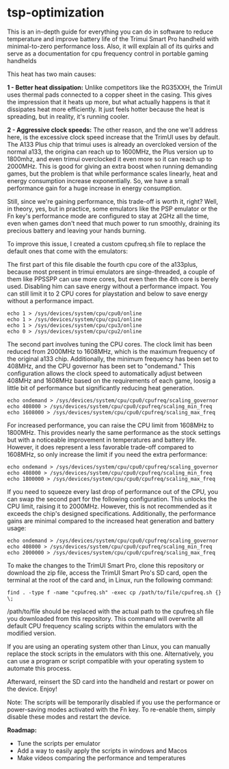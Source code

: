 # tsp-optimization
This is an in-depth guide for everything you can do in software to reduce temperature and improve battery life of the Trimui Smart Pro handheld with minimal-to-zero performance loss. Also, it will explain all of its quirks and serve as a documentation for cpu frequency control in portable gaming handhelds

This heat has two main causes:

 **1 - Better heat dissipation:** Unlike competitors like the RG35XXH, the TrimUI uses thermal pads connected to a copper sheet in the casing. This gives the impression that it heats up more, but what actually happens is that it dissipates heat more efficiently. It just feels hotter because the heat is spreading, but in reality, it's running cooler.

 **2 - Aggressive clock speeds:** The other reason, and the one we'll address here, is the excessive clock speed increase that the TrimUI uses by default. The A133 Plus chip that trimui uses is already an overcloked version of the normal a133, the origina can reach up to 1600MHz, the Plus version up to 1800mhz, and even trimui overclocked it even more so it can reach up to 2000MHz. This is good for giving an extra boost when running demanding games, but the problem is that while performance scales linearly, heat and energy consumption increase exponentially. So, we have a small performance gain for a huge increase in energy consumption.

Still, since we're gaining performance, this trade-off is worth it, right? Well, in theory, yes, but in practice, some emulators like the PSP emulator or the Fn key's performance mode are configured to stay at 2GHz all the time, even when games don't need that much power to run smoothly, draining its precious battery and leaving your hands burning.

To improve this issue, I created a custom cpufreq.sh file to replace the default ones that come with the emulators:

The first part of this file disable the fourth cpu core of the a133plus, because most present in trimui emulators are singe-threaded, a couple of them like PPSSPP can use more cores, but even then the 4th core is berely used. Disabling him can save energy without a performance impact. You can still limit it to 2 CPU cores for playstation and below to save energy without a performance impact.

```
echo 1 > /sys/devices/system/cpu/cpu0/online
echo 1 > /sys/devices/system/cpu/cpu1/online
echo 1 > /sys/devices/system/cpu/cpu3/online
echo 0 > /sys/devices/system/cpu/cpu2/online
```

The second part involves tuning the CPU cores. The clock limit has been reduced from 2000MHz to 1608MHz, which is the maximum frequency of the original a133 chip. Additionally, the minimum frequency has been set to 408MHz, and the CPU governor has been set to "ondemand." This configuration allows the clock speed to automatically adjust between 408MHz and 1608MHz based on the requirements of each game, loosig a little bit of performance but significantly reducing heat generation.

```
echo ondemand > /sys/devices/system/cpu/cpu0/cpufreq/scaling_governor
echo 408000 > /sys/devices/system/cpu/cpu0/cpufreq/scaling_min_freq
echo 1608000 > /sys/devices/system/cpu/cpu0/cpufreq/scaling_max_freq
```

For increased performance, you can raise the CPU limit from 1608MHz to 1800MHz. This provides nearly the same performance as the stock settings but with a noticeable improvement in temperatures and battery life. However, it does represent a less favorable trade-off compared to 1608MHz, so only increase the limit if you need the extra performance:

```
echo ondemand > /sys/devices/system/cpu/cpu0/cpufreq/scaling_governor
echo 408000 > /sys/devices/system/cpu/cpu0/cpufreq/scaling_min_freq
echo 1800000 > /sys/devices/system/cpu/cpu0/cpufreq/scaling_max_freq
```

If you need to squeeze every last drop of performance out of the CPU, you can swap the second part for the following configuration. This unlocks the CPU limit, raising it to 2000MHz. However, this is not recommended as it exceeds the chip's designed specifications. Additionally, the performance gains are minimal compared to the increased heat generation and battery usage:

```
echo ondemand > /sys/devices/system/cpu/cpu0/cpufreq/scaling_governor
echo 408000 > /sys/devices/system/cpu/cpu0/cpufreq/scaling_min_freq
echo 2000000 > /sys/devices/system/cpu/cpu0/cpufreq/scaling_max_freq
```

To make the changes to the TrimUI Smart Pro, clone this repository or download the zip file, access the TrimUI Smart Pro's SD card, open the terminal at the root of the card and, in Linux, run the following command:

```
find . -type f -name "cpufreq.sh" -exec cp /path/to/file/cpufreq.sh {} \;
```
/path/to/file should be replaced with the actual path to the cpufreq.sh file you downloaded from this repository. This command will overwrite all default CPU frequency scaling scripts within the emulators with the modified version.

If you are using an operating system other than Linux, you can manually replace the stock scripts in the emulators with this one. Alternatively, you can use a program or script compatible with your operating system to automate this process.

Afterward, reinsert the SD card into the handheld and restart or power on the device. Enjoy!

Note: The scripts will be temporarily disabled if you use the performance or power-saving modes activated with the Fn key. To re-enable them, simply disable these modes and restart the device.

**Roadmap:**
 - Tune the scripts per emulator
 - Add a way to easily apply the scripts in windows and Macos
 - Make vídeos comparing the performance and temperatures
